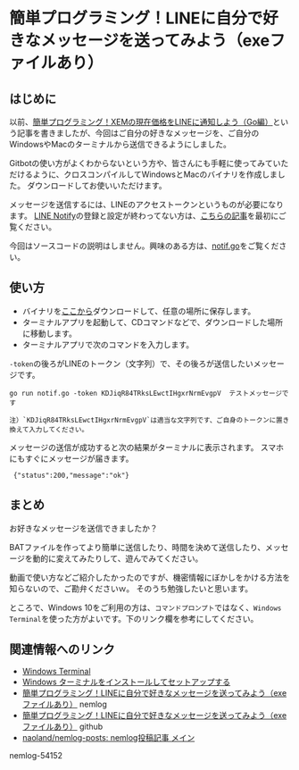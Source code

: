 # 簡単プログラミング！LINEに自分で好きなメッセージを送ってみよう（exeファイルあり）

## はじめに

以前、[簡単プログラミング！XEMの現在価格をLINEに通知しよう（Go編）](https://nemlog.nem.social/blog/53471)という記事を書きましたが、今回はご自分の好きなメッセージを、ご自分のWindowsやMacのターミナルから送信できるようにしました。

Gitbotの使い方がよくわからないという方や、皆さんにも手軽に使ってみていただけるように、クロスコンパイルしてWindowsとMacのバイナリを作成しました。
ダウンロードしてお使いいただけます。

メッセージを送信するには、LINEのアクセストークンというものが必要になります。
[LINE Notify](https://notify-bot.line.me/ja/)の登録と設定が終わってない方は、[こちらの記事](https://nemlog.nem.social/blog/53471)を最初にご覧ください。

今回はソースコードの説明はしません。興味のある方は、[notif.go](https://github.com/naoland/nemlog-54152/blob/main/notif.go)をご覧ください。

## 使い方

- バイナリを[ここから](https://github.com/naoland/nemlog-54152/releases/tag/v1.0)ダウンロードして、任意の場所に保存します。
- ターミナルアプリを起動して、CDコマンドなどで、ダウンロードした場所に移動します。
- ターミナルアプリで次のコマンドを入力します。

`-token`の後ろがLINEのトークン（文字列）で、その後ろが送信したいメッセージです。

```
go run notif.go -token KDJiqR84TRksLEwctIHgxrNrmEvgpV  テストメッセージです

注）`KDJiqR84TRksLEwctIHgxrNrmEvgpV`は適当な文字列です、ご自身のトークンに置き換えて入力してください。
```
メッセージの送信が成功すると次の結果がターミナルに表示されます。
スマホにもすぐにメッセージが届きます。

```
 {"status":200,"message":"ok"}
```

## まとめ

お好きなメッセージを送信できましたか？

BATファイルを作ってより簡単に送信したり、時間を決めて送信したり、メッセージを動的に変えてみたりして、遊んでみてください。

動画で使い方などご紹介したかったのですが、機密情報にぼかしをかける方法を知らないので、ご勘弁くださいｗ。
そのうち勉強したいと思います。

ところで、Windows 10をご利用の方は、`コマンドプロンプト`ではなく、`Windows Terminal`を使った方がよいです。下のリンク欄を参考にしてください。

## 関連情報へのリンク

- [Windows Terminal](https://www.microsoft.com/ja-jp/p/windows-terminal/9n0dx20hk701?rtc=1&activetab=pivot:overviewtab)
- [Windows ターミナルをインストールしてセットアップする](https://docs.microsoft.com/ja-jp/windows/terminal/get-started)
- [簡単プログラミング！LINEに自分で好きなメッセージを送ってみよう（exeファイルあり）](https://nemlog.nem.social/blog/54152) nemlog
- [簡単プログラミング！LINEに自分で好きなメッセージを送ってみよう（exeファイルあり）](https://github.com/naoland/nemlog-54152) github
- [naoland/nemlog-posts: nemlog投稿記事 メイン](https://github.com/naoland/nemlog-posts)



nemlog-54152